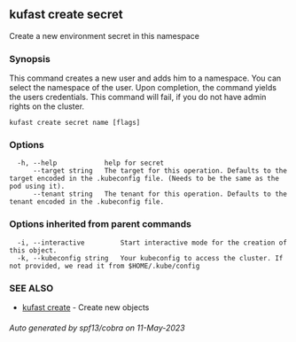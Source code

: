 ## kufast create secret

Create a new environment secret in this namespace

### Synopsis

This command creates a new user and adds him to a namespace. You can select the namespace of the user.
Upon completion, the command yields the users credentials. This command will fail, if you do not have admin rights 
on the cluster.

```
kufast create secret name [flags]
```

### Options

```
  -h, --help            help for secret
      --target string   The target for this operation. Defaults to the target encoded in the .kubeconfig file. (Needs to be the same as the pod using it).
      --tenant string   The tenant for this operation. Defaults to the tenant encoded in the .kubeconfig file.
```

### Options inherited from parent commands

```
  -i, --interactive         Start interactive mode for the creation of this object.
  -k, --kubeconfig string   Your kubeconfig to access the cluster. If not provided, we read it from $HOME/.kube/config
```

### SEE ALSO

* [kufast create](kufast_create.md)	 - Create new objects

###### Auto generated by spf13/cobra on 11-May-2023
